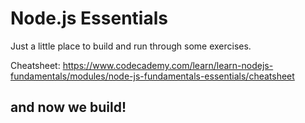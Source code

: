 # Node.js Essentials

Just a little place to build and run through some exercises.

Cheatsheet: https://www.codecademy.com/learn/learn-nodejs-fundamentals/modules/node-js-fundamentals-essentials/cheatsheet

## and now we build!
